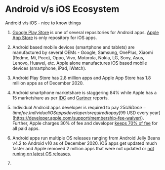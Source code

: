 # Android v/s iOS Ecosystem
Android v/s iOS - nice to know things  

1. [Google Play Store](https://play.google.com/store/apps/) is one of several repositories for Android apps. [Apple App Store](https://www.apple.com/app-store/) is only repository for iOS apps.  

2. Android based mobile devices (smartphone and tablets) are manufactured by several OEMs - Google, Samsung, OnePlus, Xiaomi (Redme, Mi, Poco), Oppo, Vivo, Motorola, Nokia, LG, Sony, Asus, Lenovo, Huawei, etc. Apple alone manufactures iOS based mobile devices (smartphone, iPad, iWatch).  

3. Android Play Store has 2.8 million apps and Apple App Store has 1.8 million apps as of December 2020.  

4. Android smartphone marketshare is staggering 84% while Apple has a 15 marketshare as per [IDC](https://www.idc.com/promo/smartphone-market-share/os) and [Gartner](https://www.gartner.com/en/newsroom/press-releases/2020-08-25-gartner-says-global-smartphone-sales-declined-20--in-) reports.  

5. Individual Android apps developer is required to pay $25 USD one-time fee. Individual iOS apps developer is required to pay [$99 USD every year](https://developer.apple.com/support/membership-fee-waiver/). Further, Apple charges 30% of fee and developer [keeps 70% of fee](https://developer.apple.com/programs/whats-included/) for all paid apps.   

6. Android apps run multiple OS releases ranging from Android Jelly Beans v4.2 to Android v10 as of December 2020. iOS apps get updated much faster and Apple removed 2 million apps that were not updated or [not runing on latest OS releases](https://www.apple.com/app-store/).  

7. 
